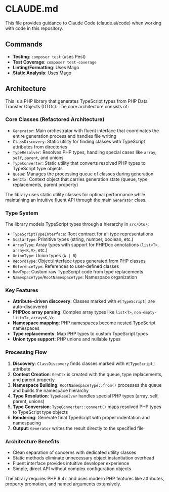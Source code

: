 # CLAUDE.md

This file provides guidance to Claude Code (claude.ai/code) when working with code in this repository.

## Commands

- **Testing**: `composer test` (uses Pest)
- **Test Coverage**: `composer test-coverage`
- **Linting/Formatting**: Uses Mago
- **Static Analysis**: Uses Mago

## Architecture

This is a PHP library that generates TypeScript types from PHP Data Transfer Objects (DTOs). The core architecture consists of:

### Core Classes (Refactored Architecture)
- `Generator`: Main orchestrator with fluent interface that coordinates the entire generation process and handles file writing
- `ClassDiscovery`: Static utility for finding classes with TypeScript attributes from directories
- `TypeResolver`: Resolves PHP types, handling special cases like `array`, `self`, `parent`, and unions
- `TypeConverter`: Static utility that converts resolved PHP types to TypeScript type objects
- `Queue`: Manages the processing queue of classes during generation
- `GenCtx`: Context object that carries generation state (queue, type replacements, parent property)

The library uses static utility classes for optimal performance while maintaining an intuitive fluent API through the main `Generator` class.

### Type System
The library models TypeScript types through a hierarchy in `src/Dto/`:
- `TypeScriptTypeInterface`: Root contract for all type representations
- `ScalarType`: Primitive types (string, number, boolean, etc.)
- `ArrayType`: Array types with support for PHPDoc annotations (`list<T>`, `array<K,V>`, etc.)
- `UnionType`: Union types (`A | B`)
- `RecordType`: Object/interface types generated from PHP classes
- `ReferenceType`: References to user-defined classes
- `RawType`: Custom raw TypeScript code from type replacements
- `NamespaceType`/`RootNamespaceType`: Namespace organization

### Key Features
- **Attribute-driven discovery**: Classes marked with `#[TypeScript]` are auto-discovered
- **PHPDoc array parsing**: Complex array types like `list<T>`, `non-empty-list<T>`, `array<K,V>`
- **Namespace mapping**: PHP namespaces become nested TypeScript namespaces
- **Type replacements**: Map PHP types to custom TypeScript types
- **Union type support**: PHP unions and nullable types

### Processing Flow
1. **Discovery**: `ClassDiscovery` finds classes marked with `#[TypeScript]` attribute
2. **Context Creation**: `GenCtx` is created with the queue, type replacements, and parent property
3. **Namespace Building**: `RootNamespaceType::from()` processes the queue and builds the namespace hierarchy
4. **Type Resolution**: `TypeResolver` handles special PHP types (array, self, parent, unions) 
5. **Type Conversion**: `TypeConverter::convert()` maps resolved PHP types to TypeScript type objects
6. **Rendering**: Generate final TypeScript with proper indentation and namespacing
7. **Output**: `Generator` writes the result directly to the specified file

### Architecture Benefits
- Clean separation of concerns with dedicated utility classes
- Static methods eliminate unnecessary object instantiation overhead
- Fluent interface provides intuitive developer experience
- Simple, direct API without complex configuration objects

The library requires PHP 8.4+ and uses modern PHP features like attributes, property promotion, and named arguments extensively.